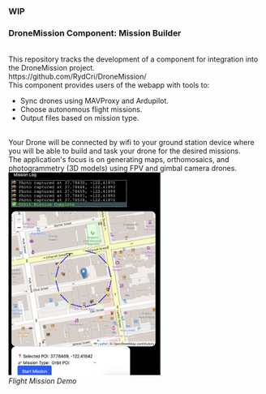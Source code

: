 ### WIP

<h3>DroneMission Component: Mission Builder</h3>
<br>
This repository tracks the development of a component for integration into the DroneMission project.
<br>
https://github.com/RydCri/DroneMission/
<br>
This component provides users of the webapp with tools to:
<br>

<ul>
<li>Sync drones using MAVProxy and Ardupilot.</li>
<li>Choose autonomous flight missions.</li>
<li>Output files based on mission type.</li>
</ul>
<br>
Your Drone will be connected by wifi to your ground station device where you will be able to build and task your drone for the desired missions.
<br>
The application's focus is on generating maps, orthomosaics, and photogrammetry (3D models) using FPV and gimbal camera drones.
<br>
<img style="height:400px;width:300px;" src="simScreenShot.png" alt="demo screen shot">
<br>
<i>Flight Mission Demo</i>
<br>



